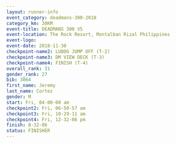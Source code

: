 ```yaml
---
layout: runner-info 
event_category: deadmans-300-2018 
category_km: 30KM 
event-title: DEADMANS 300 V5 
event-location: The Rock Resort, Montalban Rizal Philippines 
event-logo: 
event-date: 2018-11-30 
checkpoint-name2: LUBOG JUMP OFF (T-2) 
checkpoint-name3: DM VIEW DECK (T-3) 
checkpoint-name4: FINISH (T-4) 
overall_rank: 31
gender_rank: 27
bib: 3064
first_name: Jeremy
last_name: Cortez
gender: M
start: Fri, 04-00-00 am
checkpoint2: Fri, 06-50-57 am
checkpoint3: Fri, 10-29-11 am
checkpoint4: Fri, 12-32-06 pm
finish: 8-32-06
status: FINISHER
---
```

